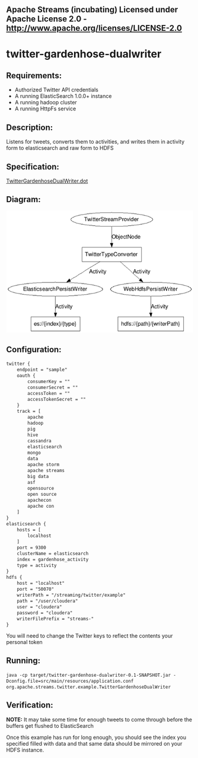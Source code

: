 Apache Streams (incubating)
Licensed under Apache License 2.0 - http://www.apache.org/licenses/LICENSE-2.0
--------------------------------------------------------------------------------

twitter-gardenhose-dualwriter
==============================

Requirements:
-------------
 - Authorized Twitter API credentials
 - A running ElasticSearch 1.0.0+ instance
 - A running hadoop cluster
 - A running HttpFs service

Description:
------------
Listens for tweets, converts them to activities, and writes them in activity form to elasticsearch and raw form to HDFS

Specification:
-----------------

[TwitterGardenhoseDualWriter.dot](src/main/resources/TwitterGardenhoseDualWriter.dot "TwitterGardenhoseDualWriter.dot" )

Diagram:
-----------------

![TwitterGardenhoseDualWriter.png](./TwitterGardenhoseDualWriter.png?raw=true)

Configuration:
--------------
    twitter {
        endpoint = "sample"
        oauth {
            consumerKey = ""
            consumerSecret = ""
            accessToken = ""
            accessTokenSecret = ""
        }
        track = [
            apache
            hadoop
            pig
            hive
            cassandra
            elasticsearch
            mongo
            data
            apache storm
            apache streams
            big data
            asf
            opensource
            open source
            apachecon
            apache con
        ]
    }
    elasticsearch {
        hosts = [
            localhost
        ]
        port = 9300
        clusterName = elasticsearch
        index = gardenhose_activity
        type = activity
    }
    hdfs {
        host = "localhost"
        port = "50070"
        writerPath = "/streaming/twitter/example"
        path = "/user/cloudera"
        user = "cloudera"
        password = "cloudera"
        writerFilePrefix = "streams-"
    }

You will need to change the Twitter keys to reflect the contents your personal token

Running:
--------

    java -cp target/twitter-gardenhose-dualwriter-0.1-SNAPSHOT.jar -Dconfig.file=src/main/resources/application.conf org.apache.streams.twitter.example.TwitterGardenhoseDualWriter

Verification:
-------------
**NOTE:** It may take some time for enough tweets to come through before the buffers get flushed to ElasticSearch

Once this example has run for long enough, you should see the index you specified filled with data and that same data
should be mirrored on your HDFS instance.

